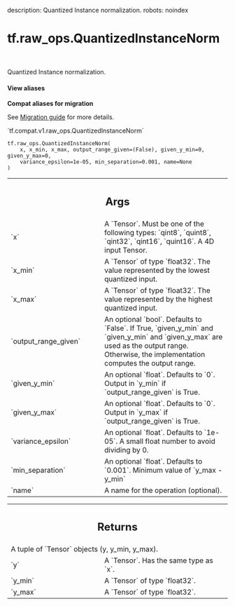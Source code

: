 description: Quantized Instance normalization.
robots: noindex

# tf.raw_ops.QuantizedInstanceNorm

<!-- Insert buttons and diff -->

<table class="tfo-notebook-buttons tfo-api nocontent" align="left">

</table>



Quantized Instance normalization.

<section class="expandable">
  <h4 class="showalways">View aliases</h4>
  <p>
<b>Compat aliases for migration</b>
<p>See
<a href="https://www.tensorflow.org/guide/migrate">Migration guide</a> for
more details.</p>
<p>`tf.compat.v1.raw_ops.QuantizedInstanceNorm`</p>
</p>
</section>

<pre class="devsite-click-to-copy prettyprint lang-py tfo-signature-link">
<code>tf.raw_ops.QuantizedInstanceNorm(
    x, x_min, x_max, output_range_given=(False), given_y_min=0, given_y_max=0,
    variance_epsilon=1e-05, min_separation=0.001, name=None
)
</code></pre>



<!-- Placeholder for "Used in" -->


<!-- Tabular view -->
 <table class="responsive fixed orange">
<colgroup><col width="214px"><col></colgroup>
<tr><th colspan="2"><h2 class="add-link">Args</h2></th></tr>

<tr>
<td>
`x`
</td>
<td>
A `Tensor`. Must be one of the following types: `qint8`, `quint8`, `qint32`, `qint16`, `quint16`.
A 4D input Tensor.
</td>
</tr><tr>
<td>
`x_min`
</td>
<td>
A `Tensor` of type `float32`.
The value represented by the lowest quantized input.
</td>
</tr><tr>
<td>
`x_max`
</td>
<td>
A `Tensor` of type `float32`.
The value represented by the highest quantized input.
</td>
</tr><tr>
<td>
`output_range_given`
</td>
<td>
An optional `bool`. Defaults to `False`.
If True, `given_y_min` and `given_y_min`
and `given_y_max` are used as the output range. Otherwise,
the implementation computes the output range.
</td>
</tr><tr>
<td>
`given_y_min`
</td>
<td>
An optional `float`. Defaults to `0`.
Output in `y_min` if `output_range_given` is True.
</td>
</tr><tr>
<td>
`given_y_max`
</td>
<td>
An optional `float`. Defaults to `0`.
Output in `y_max` if `output_range_given` is True.
</td>
</tr><tr>
<td>
`variance_epsilon`
</td>
<td>
An optional `float`. Defaults to `1e-05`.
A small float number to avoid dividing by 0.
</td>
</tr><tr>
<td>
`min_separation`
</td>
<td>
An optional `float`. Defaults to `0.001`.
Minimum value of `y_max - y_min`
</td>
</tr><tr>
<td>
`name`
</td>
<td>
A name for the operation (optional).
</td>
</tr>
</table>



<!-- Tabular view -->
 <table class="responsive fixed orange">
<colgroup><col width="214px"><col></colgroup>
<tr><th colspan="2"><h2 class="add-link">Returns</h2></th></tr>
<tr class="alt">
<td colspan="2">
A tuple of `Tensor` objects (y, y_min, y_max).
</td>
</tr>
<tr>
<td>
`y`
</td>
<td>
A `Tensor`. Has the same type as `x`.
</td>
</tr><tr>
<td>
`y_min`
</td>
<td>
A `Tensor` of type `float32`.
</td>
</tr><tr>
<td>
`y_max`
</td>
<td>
A `Tensor` of type `float32`.
</td>
</tr>
</table>

